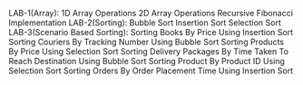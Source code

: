 LAB-1(Array):
 1D Array Operations
 2D Array Operations
 Recursive Fibonacci Implementation
LAB-2(Sorting):
 Bubble Sort
 Insertion Sort
 Selection Sort
LAB-3(Scenario Based Sorting):
 Sorting Books By Price Using Insertion Sort
 Sorting Couriers By Tracking Number Using Bubble Sort
 Sorting Products By Price Using Selection Sort
 Sorting Delivery Packages By Time Taken To Reach Destination Using Bubble Sort
 Sorting Product By Product ID Using Selection Sort
 Sorting Orders By Order Placement Time Using Insertion Sort
